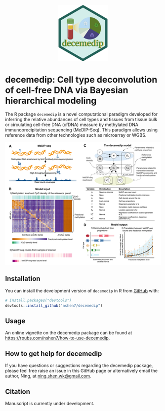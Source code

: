 <p align="center">
  <img src="man/figures/decemedip_logo.png" alt="Example Image" width="160">
</p>

# decemedip: Cell type deconvolution of cell‑free DNA via Bayesian hierarchical modeling

The R package `decemedip` is a novel computational paradigm developed for inferring the relative abundances of cell types and tissues from tissue bulk or circulating cell-free DNA (cfDNA) measure by methylated DNA immunoprecipitation sequencing (MeDIP-Seq). This paradigm allows using reference data from other technologies such as microarray or WGBS.

![](man/figures/method_main_figure.png)

## Installation

You can install the development version of `decemedip` in R from
[GitHub](https://github.com/) with:

``` r
# install.packages("devtools")
devtools::install_github("nshen7/decemedip")
```

## Usage

An online vignette on the decemedip package can be found at https://rpubs.com/nshen7/how-to-use-decemedip.  

## How to get help for decemedip

If you have questions or suggestions regarding the decemedip package, please feel free raise an issue in this GitHub page or alternatively email the author, Ning, at ning.shen.wk@gmail.com.


## Citation

Manuscript is currently under development.
